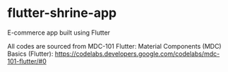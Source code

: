 # flutter-shrine-app
E-commerce app built using Flutter

All codes are sourced from MDC-101 Flutter: Material Components (MDC) Basics (Flutter):
https://codelabs.developers.google.com/codelabs/mdc-101-flutter/#0
